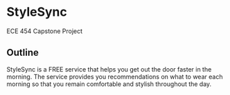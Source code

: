 # StyleSync
ECE 454 Capstone Project

## Outline
StyleSync is a FREE service that helps you get out the door faster in the morning. The service provides you recommendations on what to wear each morning so that you remain comfortable and stylish throughout the day.
